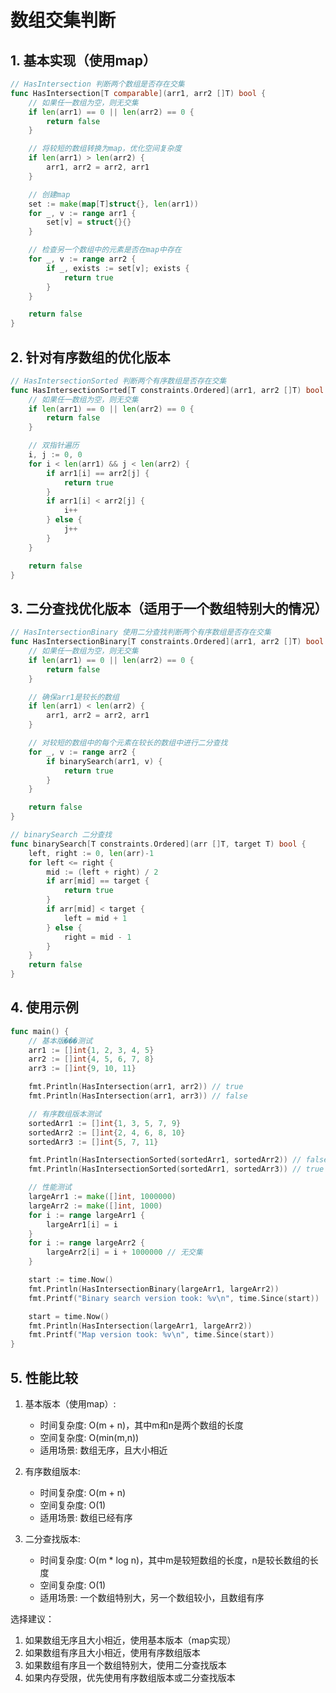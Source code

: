 # 数组交集判断

## 1. 基本实现（使用map）

```go
// HasIntersection 判断两个数组是否存在交集
func HasIntersection[T comparable](arr1, arr2 []T) bool {
    // 如果任一数组为空，则无交集
    if len(arr1) == 0 || len(arr2) == 0 {
        return false
    }

    // 将较短的数组转换为map，优化空间复杂度
    if len(arr1) > len(arr2) {
        arr1, arr2 = arr2, arr1
    }

    // 创建map
    set := make(map[T]struct{}, len(arr1))
    for _, v := range arr1 {
        set[v] = struct{}{}
    }

    // 检查另一个数组中的元素是否在map中存在
    for _, v := range arr2 {
        if _, exists := set[v]; exists {
            return true
        }
    }

    return false
}
```

## 2. 针对有序数组的优化版本

```go
// HasIntersectionSorted 判断两个有序数组是否存在交集
func HasIntersectionSorted[T constraints.Ordered](arr1, arr2 []T) bool {
    // 如果任一数组为空，则无交集
    if len(arr1) == 0 || len(arr2) == 0 {
        return false
    }

    // 双指针遍历
    i, j := 0, 0
    for i < len(arr1) && j < len(arr2) {
        if arr1[i] == arr2[j] {
            return true
        }
        if arr1[i] < arr2[j] {
            i++
        } else {
            j++
        }
    }

    return false
}
```

## 3. 二分查找优化版本（适用于一个数组特别大的情况）

```go
// HasIntersectionBinary 使用二分查找判断两个有序数组是否存在交集
func HasIntersectionBinary[T constraints.Ordered](arr1, arr2 []T) bool {
    // 如果任一数组为空，则无交集
    if len(arr1) == 0 || len(arr2) == 0 {
        return false
    }

    // 确保arr1是较长的数组
    if len(arr1) < len(arr2) {
        arr1, arr2 = arr2, arr1
    }

    // 对较短的数组中的每个元素在较长的数组中进行二分查找
    for _, v := range arr2 {
        if binarySearch(arr1, v) {
            return true
        }
    }

    return false
}

// binarySearch 二分查找
func binarySearch[T constraints.Ordered](arr []T, target T) bool {
    left, right := 0, len(arr)-1
    for left <= right {
        mid := (left + right) / 2
        if arr[mid] == target {
            return true
        }
        if arr[mid] < target {
            left = mid + 1
        } else {
            right = mid - 1
        }
    }
    return false
}
```

## 4. 使用示例

```go
func main() {
    // 基本版���测试
    arr1 := []int{1, 2, 3, 4, 5}
    arr2 := []int{4, 5, 6, 7, 8}
    arr3 := []int{9, 10, 11}

    fmt.Println(HasIntersection(arr1, arr2)) // true
    fmt.Println(HasIntersection(arr1, arr3)) // false

    // 有序数组版本测试
    sortedArr1 := []int{1, 3, 5, 7, 9}
    sortedArr2 := []int{2, 4, 6, 8, 10}
    sortedArr3 := []int{5, 7, 11}

    fmt.Println(HasIntersectionSorted(sortedArr1, sortedArr2)) // false
    fmt.Println(HasIntersectionSorted(sortedArr1, sortedArr3)) // true

    // 性能测试
    largeArr1 := make([]int, 1000000)
    largeArr2 := make([]int, 1000)
    for i := range largeArr1 {
        largeArr1[i] = i
    }
    for i := range largeArr2 {
        largeArr2[i] = i + 1000000 // 无交集
    }

    start := time.Now()
    fmt.Println(HasIntersectionBinary(largeArr1, largeArr2))
    fmt.Printf("Binary search version took: %v\n", time.Since(start))

    start = time.Now()
    fmt.Println(HasIntersection(largeArr1, largeArr2))
    fmt.Printf("Map version took: %v\n", time.Since(start))
}
```

## 5. 性能比较

1. 基本版本（使用map）:
   - 时间复杂度: O(m + n)，其中m和n是两个数组的长度
   - 空间复杂度: O(min(m,n))
   - 适用场景: 数组无序，且大小相近

2. 有序数组版本:
   - 时间复杂度: O(m + n)
   - 空间复杂度: O(1)
   - 适用场景: 数组已经有序

3. 二分查找版本:
   - 时间复杂度: O(m * log n)，其中m是较短数组的长度，n是较长数组的长度
   - 空间复杂度: O(1)
   - 适用场景: 一个数组特别大，另一个数组较小，且数组有序

选择建议：
1. 如果数组无序且大小相近，使用基本版本（map实现）
2. 如果数组有序且大小相近，使用有序数组版本
3. 如果数组有序且一个数组特别大，使用二分查找版本
4. 如果内存受限，优先使用有序数组版本或二分查找版本 